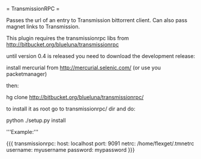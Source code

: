 = TransmissionRPC =

Passes the url of an entry to Transmission bittorrent client. Can also pass magnet links to Transmission. 

This plugin requires the transmissionrpc libs from http://bitbucket.org/blueluna/transmissionrpc

until version 0.4 is released you need to download the development release:

install mercurial from http://mercurial.selenic.com/ (or use you packetmanager)

then:

hg clone http://bitbucket.org/blueluna/transmissionrpc/

to install it as root go to transmissionrpc/ dir and do:

python ./setup.py install

'''Example:'''

{{{
transmissionrpc:
  host: localhost
  port: 9091
  netrc: /home/flexget/.tmnetrc
  username: myusername
  password: mypassword
}}}